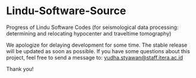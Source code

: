 # Lindu-Software-Source
Progress of Lindu Software Codes (for seismological data processing: determining and relocating hypocenter and traveltime tomography)

We apologize for delaying development for some time. The stable release will be updated as soon as possible.
If you have some questions about this project, feel free to send a message to:
yudha.styawan@staff.itera.ac.id

Thank you!
